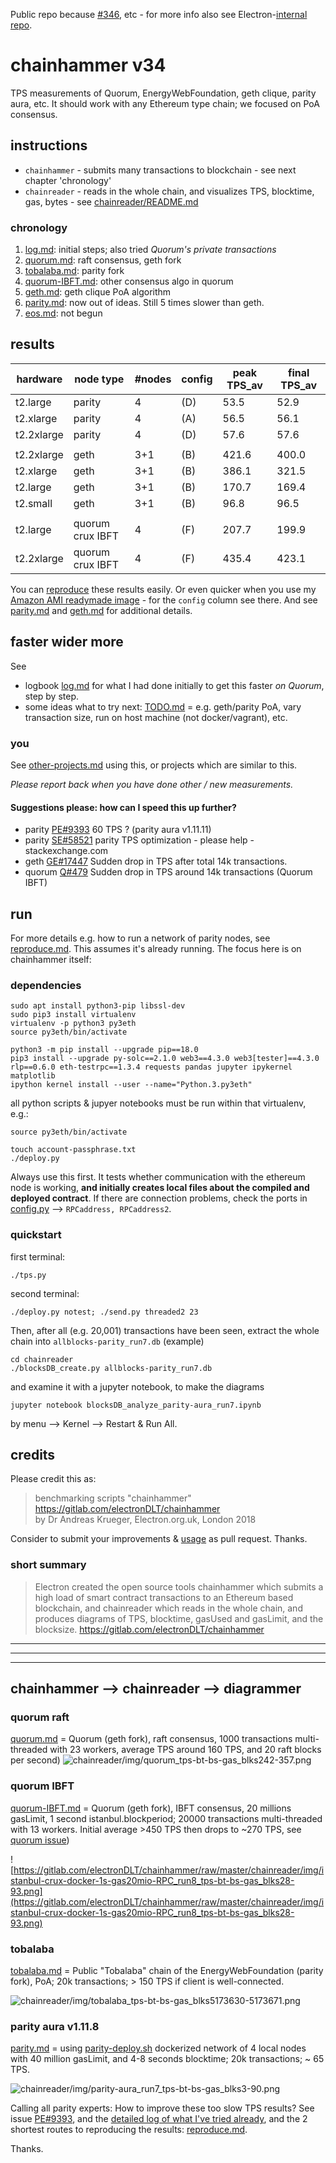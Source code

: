 Public repo because [#346](https://github.com/jpmorganchase/quorum/issues/346), etc - for more info also see Electron-[internal repo](https://gitlab.com/electronDLT/training-material/).
# chainhammer v34
TPS measurements of Quorum, EnergyWebFoundation, geth clique, parity aura, etc. It should work with any Ethereum type chain; we focused on PoA consensus.

## instructions
* `chainhammer` - submits many transactions to blockchain - see next chapter 'chronology'
* `chainreader` - reads in the whole chain, and visualizes TPS, blocktime, gas, bytes - see [chainreader/README.md](chainreader/README.md)

### chronology

1. [log.md](log.md): initial steps; also tried *Quorum's private transactions*
1. [quorum.md](quorum.md): raft consensus, geth fork
1. [tobalaba.md](tobalaba.md): parity fork
1. [quorum-IBFT.md](quorum-IBFT.md): other consensus algo in quorum
1. [geth.md](geth.md): geth clique PoA algorithm
1. [parity.md](parity.md): now out of ideas. Still 5 times slower than geth.
1. [eos.md](eos.md): not begun

## results

| hardware  	| node type 	| #nodes 	| config 	| peak TPS_av 	| final TPS_av 	|
|-----------	|-----------	|--------	|--------	|-------------	|--------------	|
| t2.large 	| parity    	| 4      	| (D)    	| 53.5        	|  52.9        |
| t2.xlarge 	| parity    	| 4      	| (A)    	| 56.5        	|  56.1        |
| t2.2xlarge 	| parity    	| 4      	| (D)    	| 57.6        	|  57.6        |
| | | |    	|         	|          |
| t2.2xlarge 	| geth      	| 3+1    	| (B)    	| 421.6       	| 400.0        	|
| t2.xlarge 	| geth      	| 3+1    	| (B)    	| 386.1       	| 321.5        	|
| t2.large 	    | geth      	| 3+1    	| (B)    	| 170.7       	| 169.4        	|
| t2.small 	    | geth      	| 3+1    	| (B)    	| 96.8       	| 96.5        	|
| | | |    	|         	|          |
| t2.large 	| quorum crux IBFT      	| 4    	| (F)    	| 207.7      	| 199.9        	|
| t2.2xlarge 	| quorum crux IBFT      	| 4    	| (F)    	| 435.4      	| 423.1        	|


You can [reproduce](reproduce.md) these results easily. Or even quicker when you use my [Amazon AMI readymade image](reproduce.md#readymade-amazon-ami) - for the `config` column see there. And see [parity.md](parity.md) and [geth.md](geth.md) for additional details.

## faster wider more

See 

* logbook [log.md](log.md) for what I had done initially to get this faster *on Quorum*, step by step. 
* some ideas what to try next: [TODO.md](TODO.md) = e.g. geth/parity PoA, vary transaction size, run on host machine (not docker/vagrant), etc.

### you
See [other-projects.md](other-projects.md) using this, or projects which are similar to this. 

*Please report back when you have done other / new measurements.*

#### Suggestions please: how can I speed this up further? 

* parity [PE#9393](https://github.com/paritytech/parity-ethereum/issues/9393) 60 TPS ? (parity aura v1.11.11)
* parity [SE#58521](https://ethereum.stackexchange.com/questions/58521/parity-tps-optimization-please-help) parity TPS optimization - please help - stackexchange.com
* geth [GE#17447](https://github.com/ethereum/go-ethereum/issues/17447) Sudden drop in TPS after total 14k transactions.
* quorum [Q#479](https://github.com/jpmorganchase/quorum/issues/479#issuecomment-413603316)  Sudden drop in TPS around 14k transactions (Quorum IBFT)


## run

For more details e.g. how to run a network of parity nodes, see [reproduce.md](reproduce.md). This assumes it's already running. The focus here is on chainhammer itself:
### dependencies
```
sudo apt install python3-pip libssl-dev
sudo pip3 install virtualenv 
virtualenv -p python3 py3eth
source py3eth/bin/activate

python3 -m pip install --upgrade pip==18.0
pip3 install --upgrade py-solc==2.1.0 web3==4.3.0 web3[tester]==4.3.0 rlp==0.6.0 eth-testrpc==1.3.4 requests pandas jupyter ipykernel matplotlib
ipython kernel install --user --name="Python.3.py3eth"
```
all python scripts & jupyer notebooks must be run within that virtualenv, e.g.:

```
source py3eth/bin/activate

touch account-passphrase.txt
./deploy.py 
```
Always use this first. It tests whether communication with the ethereum node is working, **and initially creates local files about the compiled and deployed contract**. If there are connection problems, check the ports in [config.py](config.py) --> `RPCaddress, RPCaddress2`.

### quickstart


first terminal:
```
./tps.py
```
second terminal:
```
./deploy.py notest; ./send.py threaded2 23
```

Then, after all (e.g. 20,001) transactions have been seen, extract the whole chain into `allblocks-parity_run7.db` (example)
```
cd chainreader
./blocksDB_create.py allblocks-parity_run7.db
```
and examine it with a jupyter notebook, to make the diagrams
```
jupyter notebook blocksDB_analyze_parity-aura_run7.ipynb
```
by menu --> Kernel --> Restart & Run All. 


## credits

Please credit this as:

> benchmarking scripts "chainhammer"  
> https://gitlab.com/electronDLT/chainhammer    
> by Dr Andreas Krueger, Electron.org.uk, London 2018  

Consider to submit your improvements & [usage](other-projects.md) as pull request. Thanks.

### short summary

> Electron created the open source tools chainhammer which submits a high load of smart contract transactions to an Ethereum based blockchain, and chainreader which reads in the whole chain, and produces diagrams of TPS, blocktime, gasUsed and gasLimit, and the blocksize.
> https://gitlab.com/electronDLT/chainhammer

---

---

---

## chainhammer --> chainreader -->  diagrammer

### quorum raft
[quorum.md](quorum.md) = Quorum (geth fork), raft consensus, 1000 transactions multi-threaded with 23 workers, average TPS around 160 TPS, and 20 raft blocks per second)
![chainreader/img/quorum_tps-bt-bs-gas_blks242-357.png](chainreader/img/quorum_tps-bt-bs-gas_blks242-357.png)

### quorum IBFT
[quorum-IBFT.md](quorum-IBFT.md) = Quorum (geth fork), IBFT consensus, 20 millions gasLimit, 1 second istanbul.blockperiod; 20000 transactions multi-threaded with 13 workers. Initial average >450 TPS then drops to ~270 TPS, see [quorum issue](https://github.com/jpmorganchase/quorum/issues/479#issuecomment-413603316))

![https://gitlab.com/electronDLT/chainhammer/raw/master/chainreader/img/istanbul-crux-docker-1s-gas20mio-RPC_run8_tps-bt-bs-gas_blks28-93.png](https://gitlab.com/electronDLT/chainhammer/raw/master/chainreader/img/istanbul-crux-docker-1s-gas20mio-RPC_run8_tps-bt-bs-gas_blks28-93.png)

### tobalaba
[tobalaba.md](tobalaba.md) = Public "Tobalaba" chain of the EnergyWebFoundation (parity fork), PoA; 20k transactions; > 150 TPS if client is well-connected.

![chainreader/img/tobalaba_tps-bt-bs-gas_blks5173630-5173671.png](chainreader/img/tobalaba_tps-bt-bs-gas_blks5173630-5173671.png)

### parity aura v1.11.8
[parity.md](parity.md) = using [parity-deploy.sh](https://github.com/paritytech/parity-deploy) dockerized network of 4 local nodes with 40 million gasLimit, and 4-8 seconds blocktime; 20k transactions; ~ 65 TPS. 

![chainreader/img/parity-aura_run7_tps-bt-bs-gas_blks3-90.png](chainreader/img/parity-aura_run7_tps-bt-bs-gas_blks3-90.png)

Calling all parity experts: How to improve these too slow TPS results?    See issue [PE#9393](https://github.com/paritytech/parity-ethereum/issues/9393), and the [detailed log of what I've tried already](parity.md), and the 2 shortest routes to reproducing the results: [reproduce.md](reproduce.md).    

Thanks.
